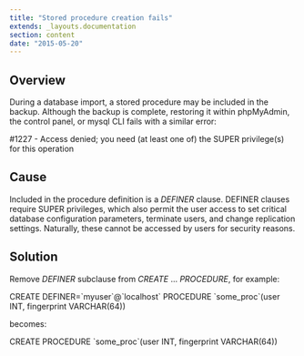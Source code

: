 ```yaml
---
title: "Stored procedure creation fails"
extends: _layouts.documentation
section: content
date: "2015-05-20"
---
```


## Overview

During a database import, a stored procedure may be included in the backup. Although the backup is complete, restoring it within phpMyAdmin, the control panel, or mysql CLI fails with a similar error:

#1227 - Access denied; you need (at least one of) the SUPER privilege(s) for this operation

## Cause

Included in the procedure definition is a _DEFINER_ clause. DEFINER clauses require SUPER privileges, which also permit the user access to set critical database configuration parameters, terminate users, and change replication settings. Naturally, these cannot be accessed by users for security reasons.

## Solution

Remove _DEFINER_ subclause from _CREATE_ ... _PROCEDURE_, for example:

CREATE DEFINER=\`myuser\`@\`localhost\` PROCEDURE \`some\_proc\`(user INT, fingerprint VARCHAR(64))

becomes:

CREATE PROCEDURE \`some\_proc\`(user INT, fingerprint VARCHAR(64))
